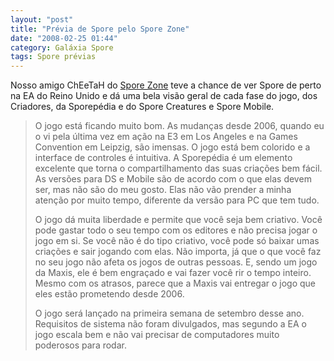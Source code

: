 ```yaml
---
layout: "post"
title: "Prévia de Spore pelo Spore Zone"
date: "2008-02-25 01:44"
category: Galáxia Spore
tags: Spore prévias
---
```

Nosso amigo ChEeTaH do [Spore Zone](https://www.thesporezone.co.uk/editorials/archive.php?ID=1) teve a chance de ver Spore de perto na EA do Reino Unido e dá uma bela visão geral de cada fase do jogo, dos Criadores, da Sporepédia e do Spore Creatures e Spore Mobile.

> O jogo está ficando muito bom. As mudanças desde 2006, quando eu o vi pela última vez em ação na E3 em Los Angeles e na Games Convention em Leipzig, são imensas. O jogo está bem colorido e a interface de controles é intuitiva. A Sporepédia é um elemento excelente que torna o compartilhamento das suas criações bem fácil. As versões para DS e Mobile são de acordo com o que elas devem ser, mas não são do meu gosto. Elas não vão prender a minha atenção por muito tempo, diferente da versão para PC que tem tudo.
>
> O jogo dá muita liberdade e permite que você seja bem criativo. Você pode gastar todo o seu tempo com os editores e não precisa jogar o jogo em si. Se você não é do tipo criativo, você pode só baixar umas criações e sair jogando com elas. Não importa, já que o que você faz no seu jogo não afeta os jogos de outras pessoas. E, sendo um jogo da Maxis, ele é bem engraçado e vai fazer você rir o tempo inteiro. Mesmo com os atrasos, parece que a Maxis vai entregar o jogo que eles estão prometendo desde 2006.
>
> O jogo será lançado na primeira semana de setembro desse ano. Requisitos de sistema não foram divulgados, mas segundo a EA o jogo escala bem e não vai precisar de computadores muito poderosos para rodar.
